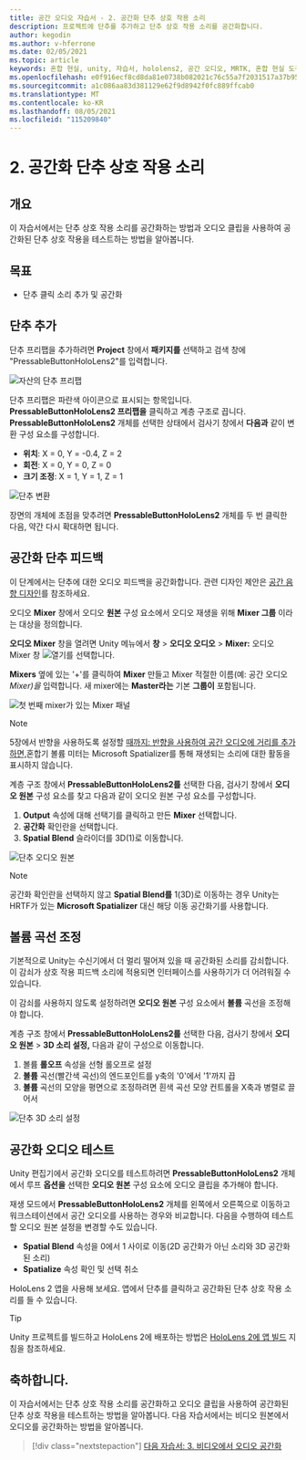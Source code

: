 ```yaml
---
title: 공간 오디오 자습서 - 2. 공간화 단추 상호 작용 소리
description: 프로젝트에 단추를 추가하고 단추 상호 작용 소리를 공간화합니다.
author: kegodin
ms.author: v-hferrone
ms.date: 02/05/2021
ms.topic: article
keywords: 혼합 현실, unity, 자습서, hololens2, 공간 오디오, MRTK, 혼합 현실 도구 키트, UWP, Windows 10, HRTF, 헤드 관련 전송 함수, reverb, Microsoft Spatializer, 프리팹, 볼륨 곡선
ms.openlocfilehash: e0f916ecf8cd8da81e0738b082021c76c55a7f2031517a37b959575e1b21ce16
ms.sourcegitcommit: a1c086aa83d381129e62f9d8942f0fc889ffcab0
ms.translationtype: MT
ms.contentlocale: ko-KR
ms.lasthandoff: 08/05/2021
ms.locfileid: "115209840"
---
```

# <a name="2-spatializing-button-interaction-sounds"></a>2. 공간화 단추 상호 작용 소리

## <a name="overview"></a>개요

이 자습서에서는 단추 상호 작용 소리를 공간화하는 방법과 오디오 클립을 사용하여 공간화된 단추 상호 작용을 테스트하는 방법을 알아봅니다.  

## <a name="objectives"></a>목표

* 단추 클릭 소리 추가 및 공간화

## <a name="add-a-button"></a>단추 추가

단추 프리팹을 추가하려면 **Project** 창에서 **패키지를** 선택하고 검색 창에 "PressableButtonHoloLens2"를 입력합니다.

![자산의 단추 프리팹](images/spatial-audio/spatial-audio-02-section1-step1-1.PNG)

단추 프리팹은 파란색 아이콘으로 표시되는 항목입니다. **PressableButtonHoloLens2 프리팹을** 클릭하고 계층 구조로 끕니다. **PressableButtonHoloLens2** 개체를 선택한 상태에서 검사기 창에서 **다음과** 같이 변환 구성 요소를 구성합니다.

* **위치**: X = 0, Y = -0.4, Z = 2
* **회전**: X = 0, Y = 0, Z = 0
* **크기 조정**: X = 1, Y = 1, Z = 1

![단추 변환](images/spatial-audio/spatial-audio-02-section1-step1-2.PNG)

장면의 개체에 초점을 맞추려면 **PressableButtonHoloLens2** 개체를 두 번 클릭한 다음, 약간 다시 확대하면 됩니다.

## <a name="spatialize-button-feedback"></a>공간화 단추 피드백

이 단계에서는 단추에 대한 오디오 피드백을 공간화합니다. 관련 디자인 제안은 [공간 음향 디자인](../../../design/spatial-sound-design.md)를 참조하세요.

오디오 **Mixer** 창에서 오디오 **원본** 구성 요소에서 오디오 재생을 위해 **Mixer 그룹** 이라는 대상을 정의합니다.

**오디오 Mixer** 창을 열려면 Unity 메뉴에서 **창**  >  **오디오 오디오**  >  **Mixer:** 오디오 Mixer 창 ![ 열기를 선택합니다.](images/spatial-audio/spatial-audio-02-section2-step1-1.PNG)

 **Mixers** 옆에 있는 '+'를 클릭하여 **Mixer** 만들고 Mixer 적절한 이름(예: 공간 오디오 _Mixer)을_ 입력합니다. 새 mixer에는 **Master라는** 기본 **그룹이** 포함됩니다.

![첫 번째 mixer가 있는 Mixer 패널](images/spatial-audio/spatial-audio-02-section2-step1-2.PNG)

> [!NOTE]
> 5장에서 반향을 사용하도록 설정할 [때까지: 반향을 사용하여 공간 오디오에 거리를 추가하면,](unity-spatial-audio-ch5.md)혼합기 볼륨 미터는 Microsoft Spatializer를 통해 재생되는 소리에 대한 활동을 표시하지 않습니다.

계층 구조 창에서 **PressableButtonHoloLens2를** 선택한 다음, 검사기 창에서 **오디오 원본** 구성 요소를 찾고 다음과 같이 오디오 원본 구성 요소를 구성합니다.

1. **Output** 속성에 대해 선택기를 클릭하고 만든 **Mixer** 선택합니다.
2. **공간화** 확인란을 선택합니다.
3. **Spatial Blend** 슬라이더를 3D(1)로 이동합니다.

![단추 오디오 원본](images/spatial-audio/spatial-audio-02-section2-step1-3.PNG)

> [!NOTE]
> 공간화 확인란을 선택하지 않고 **Spatial Blend를**  1(3D)로 이동하는 경우 Unity는 HRTF가 있는 **Microsoft Spatializer** 대신 해당 이동 공간화기를 사용합니다.

## <a name="adjust-the-volume-curve"></a>볼륨 곡선 조정

기본적으로 Unity는 수신기에서 더 멀리 떨어져 있을 때 공간화된 소리를 감쇠합니다. 이 감쇠가 상호 작용 피드백 소리에 적용되면 인터페이스를 사용하기가 더 어려워질 수 있습니다.

이 감쇠를 사용하지 않도록 설정하려면 **오디오 원본** 구성 요소에서 **볼륨** 곡선을 조정해야 합니다.

계층 구조 창에서 **PressableButtonHoloLens2를** 선택한 다음, 검사기 창에서 **오디오 원본**  >  **3D 소리 설정,** 다음과 같이 구성으로 이동합니다.

1. 볼륨 **롤오프** 속성을 선형 롤오프로 설정
2. **볼륨** 곡선(빨간색 곡선)의 엔드포인트를 y축의 '0'에서 '1'까지 끕
3. **볼륨** 곡선의 모양을 평면으로 조정하려면 흰색 곡선 모양 컨트롤을 X축과 병렬로 끌어서

![단추 3D 소리 설정](images/spatial-audio/spatial-audio-02-section3-step1-1.PNG)

## <a name="testing-the-spatialize-audio"></a>공간화 오디오 테스트

Unity 편집기에서 공간화 오디오를 테스트하려면 **PressableButtonHoloLens2** 개체에서 루프 **옵션을** 선택한 **오디오 원본** 구성 요소에 오디오 클립을 추가해야 합니다.

재생 모드에서 **PressableButtonHoloLens2** 개체를 왼쪽에서 오른쪽으로 이동하고 워크스테이션에서 공간 오디오를 사용하는 경우와 비교합니다. 다음을 수행하여 테스트할 오디오 원본 설정을 변경할 수도 있습니다.

* **Spatial Blend** 속성을 0에서 1 사이로 이동(2D 공간화가 아닌 소리와 3D 공간화된 소리)
* **Spatialize** 속성 확인 및 선택 취소

HoloLens 2 앱을 사용해 보세요. 앱에서 단추를 클릭하고 공간화된 단추 상호 작용 소리를 들 수 있습니다.

> [!TIP]
> Unity 프로젝트를 빌드하고 HoloLens 2에 배포하는 방법은 [HoloLens 2에 앱 빌드](mr-learning-base-02.md#building-your-application-to-your-hololens-2) 지침을 참조하세요.

## <a name="congratulations"></a>축하합니다.

이 자습서에서는 단추 상호 작용 소리를 공간화하고 오디오 클립을 사용하여 공간화된 단추 상호 작용을 테스트하는 방법을 알아봅니다. 다음 자습서에서는 비디오 원본에서 오디오를 공간화하는 방법을 알아봅니다.

> [!div class="nextstepaction"]
> [다음 자습서: 3. 비디오에서 오디오 공간화](unity-spatial-audio-ch3.md)
